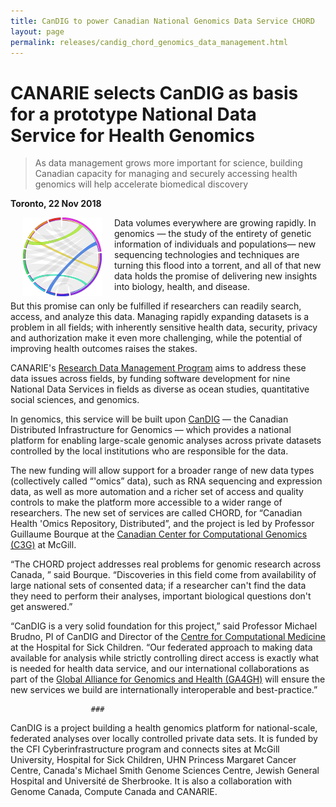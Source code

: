 ```yaml
---
title: CanDIG to power Canadian National Genomics Data Service CHORD
layout: page
permalink: releases/candig_chord_genomics_data_management.html
---
```


# CANARIE selects CanDIG as basis for a prototype National Data Service for Health Genomics

> As data management grows more important for science, building Canadian capacity for managing and securely accessing health genomics will help accelerate biomedical discovery

**Toronto, 22 Nov 2018**

<img alt="CHORD logo" src="/img/logos/chord-sm.png" align="left" width="25%" hspace="20">

Data volumes everywhere are growing rapidly.  In genomics &mdash; the study of the 
entirety of genetic information of individuals and populations&mdash; new sequencing 
technologies and techniques are turning this flood into a torrent, and all of that new 
data holds the promise of delivering new insights into biology, health, and disease. 

But this promise can only be fulfilled if researchers can readily search, access, 
and analyze this data.  Managing rapidly expanding datasets is a problem in all fields;
with inherently sensitive health data, security, privacy and authorization make
it even more challenging, while the potential of improving health outcomes raises 
the stakes.

CANARIE's [Research Data Management Program](https://www.canarie.ca/rdm/funding-information-rdm-call-1/)
aims to address these data issues across fields, by funding software development 
for nine National Data Services in fields as diverse as ocean studies, quantitative
social sciences, and genomics. 

In genomics, this service will be built upon [CanDIG](https://www.distributedgenomics.ca)
&mdash; the Canadian Distributed Infrastructure for Genomics &mdash; which provides
a national platform for enabling large-scale genomic analyses across 
private datasets controlled by the local institutions who are responsible for the data.

The new funding will allow support for a broader range of new data types (collectively
called &ldquo;'omics&rdquo; data), such as RNA sequencing and expression data,
as well as more automation and a richer set of access and quality controls to make the
platform more accessible to a wider range of researchers.  The new set of services are
called CHORD, for &ldquo;Canadian Health 'Omics Repository, Distributed&rdquo;, and
the project is led by Professor Guillaume Bourque at the [Canadian Center for 
Computational Genomics (C3G)](http://www.computationalgenomics.ca) at McGill.

&ldquo;The CHORD project addresses real problems for genomic research across Canada,
&rdquo; said Bourque.  &ldquo;Discoveries in this field come from availability of large
national sets of consented data; if a researcher can't find the data they need to perform
their analyses, important biological questions don't get answered.&rdquo;

“CanDIG is a very solid foundation for this project,” said Professor Michael Brudno, 
PI of CanDIG and Director of the [Centre for Computational Medicine](https://ccm.sickkids.ca) at the
Hospital for Sick Children.  “Our federated approach to making data available for
analysis while strictly controlling direct access is exactly what is needed for health
data service, and our international collaborations as part of the [Global Alliance for Genomics and Health (GA4GH)](https://www.ga4gh.org) will ensure the new services we
build are internationally interoperable and best-practice.&rdquo;

				      ###

CanDIG is a project building a health genomics platform for national-scale,
federated analyses over locally controlled private data sets.  It is funded
by the CFI Cyberinfrastructure program and connects
sites at McGill University, Hospital for Sick Children, UHN Princess 
Margaret Cancer Centre, Canada's Michael Smith Genome Sciences Centre,
Jewish General Hospital and Université de Sherbrooke. It is also a
collaboration with Genome Canada, Compute Canada and CANARIE.